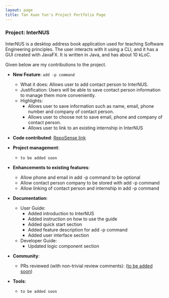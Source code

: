 ```yaml
---
layout: page
title: Tan Xuan Yun's Project Portfolio Page
---
```


### Project: InterNUS

InterNUS is a desktop address book application used for teaching Software Engineering principles. The user interacts with it using a CLI, and it has a GUI created with JavaFX. It is written in Java, and has about 10 kLoC.

Given below are my contributions to the project.

* **New Feature**: `add -p command`
  * What it does: 
Allows user to add contact person to InterNUS.  
  * Justification: 
Users will be able to save contact person information to manage them more conveniently.
  * Highlights: 
    * Allows user to save information such as name, email, phone number and company of contact person.
    * Allows user to choose not to save email, phone and company of contact person.
    * Allows user to link to an existing internship in InterNUS
    
* **Code contributed**: [RepoSense link](https://nus-cs2103-ay2223s1.github.io/tp-dashboard/?search=tanxuanyun&breakdown=true)

* **Project management**:
  * `to be added soon`

* **Enhancements to existing features**:
  * Allow phone and email in add -p command to be optional 
  * Allow contact person company to be stored with add -p command
  * Allow linking of contact person and internship in add -p command

* **Documentation**:
  * User Guide:
    * Added introduction to InterNUS
    * Added instruction on how to use the guide
    * Added quick start section
    * Added feature description for add -p command
    * Added user interface section 
  * Developer Guide:
    * Updated logic component section 

* **Community**:
  * PRs reviewed (with non-trivial review comments): ([to be added soon]())

* **Tools**:
  * `to be added soon`

